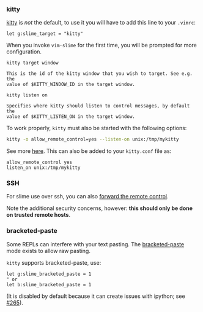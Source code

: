 
### kitty

[kitty](https://sw.kovidgoyal.net/kitty/) is *not* the default, to use it you will have to add this line to your `.vimrc`:

```vim
let g:slime_target = "kitty"
```

When you invoke `vim-slime` for the first time, you will be prompted for more configuration.

`kitty target window`

    This is the id of the kitty window that you wish to target. See e.g. the
    value of $KITTY_WINDOW_ID in the target window.

`kitty listen on`

    Specifies where kitty should listen to control messages, by default the
    value of $KITTY_LISTEN_ON in the target window.

To work properly, `kitty` must also be started with the following options:

```sh
kitty -o allow_remote_control=yes --listen-on unix:/tmp/mykitty
```

See more [here](https://sw.kovidgoyal.net/kitty/remote-control.html). This can also be added to your `kitty.conf` file as:

```
allow_remote_control yes
listen_on unix:/tmp/mykitty
```

### SSH

For slime use over ssh, you can also [forward the remote control](https://sw.kovidgoyal.net/kitty/kittens/ssh/#opt-kitten-ssh.forward_remote_control).


Note the additional security concerns, however: **this should only be done on
trusted remote hosts**.

### bracketed-paste

Some REPLs can interfere with your text pasting. The [bracketed-paste](https://cirw.in/blog/bracketed-paste) mode exists to allow raw pasting.

`kitty` supports bracketed-paste, use:

```vim
let g:slime_bracketed_paste = 1
" or
let b:slime_bracketed_paste = 1
```

(It is disabled by default because it can create issues with ipython; see [#265](https://github.com/jpalardy/vim-slime/pull/265)).

